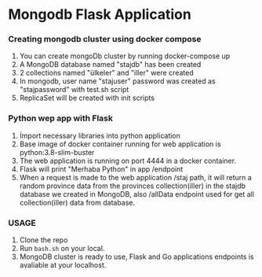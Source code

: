 # Mongodb Flask Application

### Creating mongodb cluster using docker compose
1. You can create mongoDb cluster by running docker-compose up
2. A MongoDB database named "stajdb" has been created
3. 2 collections named "ülkeler" and "iller" were created
4. In mongodb, user name "stajuser" password was created as "stajpassword" with test.sh script
5. ReplicaSet will be created with init scripts





### Python wep app with Flask
1. İmport necessary libraries into python application
2. Base image of docker container running for web application is python:3.8-slim-buster
3. The web application is running on port 4444 in a docker container.
4. Flask will print "Merhaba Python" in app /endpoint
5. When a request is made to the web application /staj path, it will return a random province data from the provinces collection(iller) in the stajdb database we created in MongoDB, also /allData endpoint used for get all collection(iller) data from database.


### USAGE
1. Clone the repo
2. Run `bash.sh` on your local.
3. MongoDB cluster is ready to use, Flask and Go applications endpoints is avaliable at your localhost.
